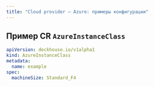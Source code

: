 ```yaml
---
title: "Сloud provider — Azure: примеры конфигурации"
---
```


## Пример CR `AzureInstanceClass`

```yaml
apiVersion: deckhouse.io/v1alpha1
kind: AzureInstanceClass
metadata:
  name: example
spec:
  machineSize: Standard_F4
```
